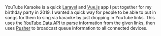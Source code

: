 YouTube Karaoke is a quick [Laravel](https://laravel.com) and [Vue.js](https://vuejs.org) app I put together for my birthday party in 2019. I wanted a quick way for people to be able to put in songs for them to sing via karaoke by just dropping in YouTube links. This uses the [YouTube Data API](https://developers.google.com/youtube/v3) to parse information from the given links, then uses [Pusher](https://pusher.com/) to broadcast queue information to all connected devices.
